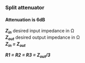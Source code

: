 ### Split attenuator
#### Attenuation is 6dB
___Z<sub>in</sub>___ desired input impedance in &#x2126;<br>
___Z<sub>out</sub>___ desired output impedance in &#x2126;<br>
___Z<sub>in</sub> = Z<sub>out</sub>___

___R1 = R2 = R3 = Z<sub>out</sub>/3___
